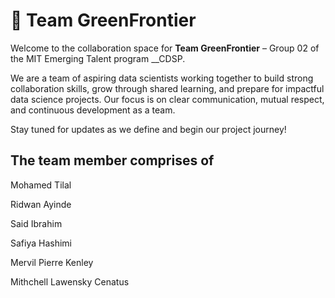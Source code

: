 # 🌿 Team GreenFrontier

Welcome to the collaboration space for **Team GreenFrontier** – Group 02 of the
MIT Emerging Talent program __CDSP.

We are a team of aspiring data scientists working together to build strong
 collaboration skills, grow through shared learning, and prepare for
  impactful data science projects. Our focus is on clear communication,
   mutual respect, and continuous development as a team.

Stay tuned for updates as we define and begin our project journey!

## The team member comprises of

Mohamed Tilal

Ridwan Ayinde

Said Ibrahim

Safiya Hashimi

Mervil Pierre Kenley

Mithchell Lawensky Cenatus
